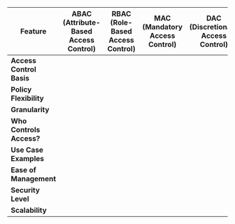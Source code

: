 | Feature              | **ABAC (Attribute-Based Access Control)** | **RBAC (Role-Based Access Control)** | **MAC (Mandatory Access Control)** | **DAC (Discretionary Access Control)** |
|----------------------|------------------------------------------|--------------------------------------|-------------------------------------|-------------------------------------|
| **Access Control Basis** |  |  |  |  |
| **Policy Flexibility** |  |  |  |  |
| **Granularity** |  |  |  |  |
| **Who Controls Access?** |  |  |  |  |
| **Use Case Examples** |  |  |  |  |
| **Ease of Management** |  |  |  |  |
| **Security Level** |  |  |  |  |
| **Scalability** |  |  |  |  |

